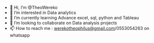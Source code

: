 - 👋 Hi, I’m @TheoWereko
- 👀 I’m interested in Data analytics
- 🌱 I’m currently learning Advance excel, sql, python and Tableau
- 💞️ I’m looking to collaborate on Data analysis projects
- 📫 How to reach me : werekotheophilus@gmail.com/0553054263 on whatsapp

<!---
TheoWereko/TheoWereko is a ✨ special ✨ repository because its `README.md` (this file) appears on your GitHub profile.
You can click the Preview link to take a look at your changes.
--->
